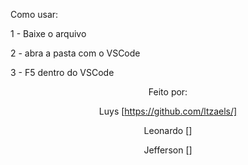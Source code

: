 

Como usar:

1 - Baixe o arquivo

2 - abra a pasta com o VSCode

3 - F5 dentro do VSCode

<div align="center">

Feito por:
  
  Luys  [https://github.com/ltzaels/]
  
  Leonardo []
  
  Jefferson  []

</div>
